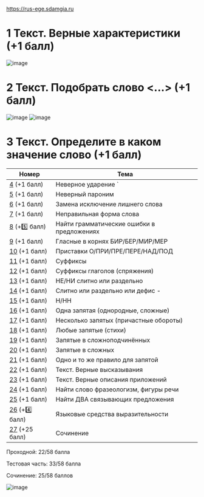 https://rus-ege.sdamgia.ru

# 1 Текст. Верные характеристики (+1 балл)
![image](https://user-images.githubusercontent.com/70198995/170870983-c31ab1f8-8891-413e-b7a7-9e099019bf21.png)

# 2 Текст. Подобрать слово <...> (+1 балл)
![image](https://user-images.githubusercontent.com/70198995/170871078-6e0b9b6f-58d5-42c3-a1be-2584284807d8.png)
![image](https://user-images.githubusercontent.com/70198995/170871106-325c5ae0-b8e9-4c0b-8bf2-2b6ab3b8001a.png)

# 3 Текст. Определите в каком значение слово (+1 балл)

| Номер | Тема |
| ---- | ----- |
| [4](https://github.com/sch1432/sch1432/blob/main/rus/ege/4.md) (+1 балл) | Неверное ударение ` |
| [5](https://github.com/sch1432/sch1432/blob/main/rus/ege/5.md) (+1 балл) | Неверный пароним |
| [6](https://github.com/sch1432/sch1432/blob/main/rus/ege/6.md) (+1 балл) | Замена исключение лишнего слова |
| [7](https://github.com/sch1432/sch1432/blob/main/rus/ege/7.md) (+1 балл) | Неправильная форма слова |
| [8](https://github.com/sch1432/sch1432/blob/main/rus/ege/8.md) (+5️⃣ балл) | Найти грамматические ошибки в предложениях |
| [9](https://github.com/sch1432/sch1432/blob/main/rus/ege/9.md) (+1 балл) | Гласные в корнях БИР/БЕР/МИР/МЕР |
| [10](https://github.com/sch1432/sch1432/blob/main/rus/ege/10.md) (+1 балл) | Приставки О/ПРИ/ПРЕ/ПЕРЕ/НАД/ПОД |
| [11](https://github.com/sch1432/sch1432/blob/main/rus/ege/11.md) (+1 балл) | Суффиксы |
| [12](https://github.com/sch1432/sch1432/blob/main/rus/ege/12.md) (+1 балл) | Суффиксы глаголов (спряжения) |
| [13](https://github.com/sch1432/sch1432/blob/main/rus/ege/13.md) (+1 балл) | НЕ/НИ слитно или раздельно |
| [14](https://github.com/sch1432/sch1432/blob/main/rus/ege/14.md) (+1 балл) | Слитно или раздельно или дефис - |
| [15](https://github.com/sch1432/sch1432/blob/main/rus/ege/15.md) (+1 балл) | Н/НН |
| [16](https://github.com/sch1432/sch1432/blob/main/rus/ege/16.md) (+1 балл) | Одна запятая (однородные, сложные) |
| [17](https://github.com/sch1432/sch1432/blob/main/rus/ege/17.md) (+1 балл) | Несколько запятых (причастные обороты) |
| [18](https://github.com/sch1432/sch1432/blob/main/rus/ege/18.md) (+1 балл) | Любые запятые (стихи) |
| [19](https://github.com/sch1432/sch1432/blob/main/rus/ege/19.md) (+1 балл) | Запятые в сложноподчинённых |
| [20](https://github.com/sch1432/sch1432/blob/main/rus/ege/20.md) (+1 балл) | Запятые в сложных |
| [21](https://github.com/sch1432/sch1432/blob/main/rus/ege/21.md) (+1 балл) | Одно и то же правило для запятой |
| [22](https://github.com/sch1432/sch1432/blob/main/rus/ege/22.md) (+1 балл) | Текст. Верные высказывания |
| [23](https://github.com/sch1432/sch1432/blob/main/rus/ege/23.md) (+1 балл) | Текст. Верные описания приложений |
| [24](https://github.com/sch1432/sch1432/blob/main/rus/ege/24.md) (+1 балл) | Найти слово фразеологизм, фигуры речи |
| [25](https://github.com/sch1432/sch1432/blob/main/rus/ege/25.md) (+1 балл) | Найти ДВА связывающих предложения |
| [26](https://github.com/sch1432/sch1432/blob/main/rus/ege/26.md) (+4️⃣ балл)  | Языковые средства выразительности |
| [27](https://github.com/sch1432/sch1432/blob/main/rus/ege/27.md) (+25 балл) | Сочинение |

Проходной: 22/58 балла

Тестовая часть: 33/58 балла

Сочинение: 25/58 баллов

![image](https://user-images.githubusercontent.com/70198995/169833111-9aac1d4c-257e-4fde-a4f2-ffa99bbcfcff.png)
